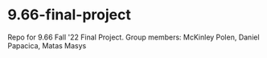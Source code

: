 # 9.66-final-project
Repo for 9.66 Fall '22 Final Project. Group members: McKinley Polen, Daniel Papacica, Matas Masys
